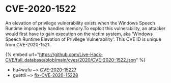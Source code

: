 # CVE-2020-1522

An elevation of privilege vulnerability exists when the Windows Speech Runtime improperly handles memory.To exploit this vulnerability, an attacker would first have to gain execution on the victim system, aka 'Windows Speech Runtime Elevation of Privilege Vulnerability'. This CVE ID is unique from CVE-2020-1521.

{% embed url="https://github.com/Live-Hack-CVE/full_database/blob/main/cves/2020/CVE-2020-1522.json" %}


* hu4wufu ~> [CVE-2020-15227](https://www.alice-snow.ru/2020/database/cve-2020-1522/cve-2020-15227-hu4wufu)
* guettli ~> [fix-CVE-2020-15228](https://www.alice-snow.ru/2020/database/cve-2020-1522/fix-cve-2020-15228-guettli)